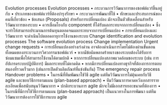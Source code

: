 Evolution processes
Evolution processes
•	กระบวนการวิวัฒนาการของซอฟต์แวร์ขึ้นอยู่กับ
•	ประเภทของซอฟต์แวร์ที่ต้องบำรุงรักษา
•	กระบวนการพัฒนาที่ใช้
•	ทักษะและประสบการณ์ของคนที่เกี่ยวข้อง
•	ข้อเสนอ (Proposals) สำหรับการเปลี่ยนแปลง มักจะเป็นตัวขับเคลื่อนสำหรับวิวัฒนาการของระบบ
•	ควรเชื่อมโยงกับ component ที่ได้รับผลกระทบจากการเปลี่ยนแปลง 
•	ซึ่งจะทำให้สามารถประมาณการต้นทุนตลอดจนผลกระทบจากการเปลี่ยนแปลง
•	การเปลี่ยนแปลงและวิวัฒนาการ จะดำเนินไปตลอดอายุการใช้งานของระบบ
Change identification and evolution processes 
The software evolution process 
Change implementation 
Urgent change requests
•	การเปลี่ยนแปลงอย่างเร่งด่วน อาจต้องดำเนินการโดยไม่ต้องผ่านขั้นตอนทั้งหมดของกระบวนการวิศวกรรมซอฟต์แวร์
•	หากมีข้อผิดพลาดร้ายแรงของระบบต้องได้รับการซ่อมแซมเพื่อให้สามารถใช้งานได้ตามปกติ
•	หากการเปลี่ยนแปลงสภาพแวดล้อมของระบบ (เช่น การอัปเกรดระบบปฏิบัติการ) มีผลกระทบที่ไม่คาดคิด
•	หากมีการเปลี่ยนแปลงทางธุรกิจที่ต้องการการตอบสนองที่รวดเร็วมาก (เช่นการเปิดตัวผลิตภัณฑ์ที่แข่งขันกัน)
The emergency repair process
Handover problems
•	ในกรณีที่ทีมพัฒนาใช้วิธี agile แต่ทีมวิวัฒนาการไม่คุ้นเคยกับวิธี agile และชอบวิธีการตามแผน (plan-based approach)
•	ทีมวิวัฒนาการคาดหวังเอกสารรายละเอียดเพื่อสนับสนุนวิวัฒนาการ
•	ปกติกระบวนการ agile มักจะไม่มีเอกสารเยอะขนาดที่ต้องการ
•	ในกรณีที่มีการใช้วิธีการตามแผน (plan-based approach) เป็นแนวทางในการพัฒนา แต่ทีมวิวัฒนาการต้องการใช้วิธีการแบบ  agile 
